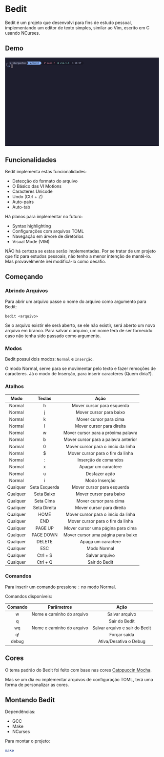 # Bedit

Bedit é um projeto que desenvolvi para fins de estudo pessoal, implementando um editor de texto simples, similar ao Vim, escrito em C usando NCurses.

## Demo

![Bedit Demo](img/bedit.gif)

## Funcionalidades

Bedit implementa estas funcionalidades:

- Detecção do formato do arquivo
- O Básico das VI Motions
- Caracteres Unicode
- Undo (Ctrl + Z)
- Auto-pairs
- Auto-tab

Há planos para implementar no futuro:

- Syntax highlighting
- Configurações com arquivos TOML
- Navegação em árvore de diretórios
- Visual Mode (VIM)

NÃO há certeza se estas serão implementadas. Por se tratar de um projeto que fiz para estudos pessoais,
não tenho a menor intenção de mantê-lo. Mas provavelmente irei modificá-lo como desafio.

## Começando

### Abrindo Arquivos

Para abrir um arquivo passe o nome do arquivo como argumento para Bedit:

```text
bedit <arquivo>
```

Se o arquivo existir ele será aberto, se ele não existir, será aberto um novo arquivo em branco.
Para salvar o arquivo, um nome terá de ser fornecido caso não tenha sido passado como argumento.

### Modos

Bedit possui dois modos: `Normal` e `Inserção`.

O modo Normal, serve para se movimentar pelo texto e fazer remoções de caracteres. Já o modo de Inserção,
para inserir caracteres (Quem diria?).

### Atalhos

| Modo     | Teclas        | Ação                                        |
| :------: | :-----------: | :-----------------------------------------: |
| Normal   | h             | Mover cursor para esquerda                  |
| Normal   | j             | Mover cursor para baixo                     |
| Normal   | k             | Mover cursor para cima                      |
| Normal   | l             | Mover cursor para direita                   |
| Normal   | w             | Mover cursor para a próxima palavra         |
| Normal   | b             | Mover cursor para a palavra anterior        |
| Normal   | 0             | Mover cursor para o início da linha         |
| Normal   | $             | Mover cursor para o fim da linha            |
| Normal   | :             | Inserção de comandos                        |
| Normal   | x             | Apagar um caractere                         |
| Normal   | u             | Desfazer ação                               |
| Normal   | i             | Modo Inserção                               |
| Qualquer | Seta Esquerda | Mover cursor para esquerda                  |
| Qualquer | Seta Baixo    | Mover cursor para baixo                     |
| Qualquer | Seta Cima     | Mover cursor para cima                      |
| Qualquer | Seta Direita  | Mover cursor para direita                   |
| Qualquer | HOME          | Mover cursor para o início da linha         |
| Qualquer | END           | Mover cursor para o fim da linha            |
| Qualquer | PAGE UP       | Mover cursor uma página para cima           |
| Qualquer | PAGE DOWN     | Mover cursor uma página para baixo          |
| Qualquer | DELETE        | Apaga um caractere                          |
| Qualquer | ESC           | Modo Normal                                 |
| Qualquer | Ctrl + S      | Salvar arquivo                              |
| Qualquer | Ctrl + Q      | Sair do Bedit                               |

### Comandos

Para inserir um comando pressione `:` no modo Normal.

Comandos disponíveis:

| Comando | Parâmetros                     | Ação                            |
| :-----: | :----------------------------: | :-----------------------------: |
| w       | Nome e caminho do arquivo      | Salvar arquivo                  |  
| q       |                                | Sair do Bedit                   |
| wq      | Nome e caminho do arquivo      | Salvar arquivo e sair do Bedit  |
| q!      |                                | Forçar saída                    |
| debug   |                                | Ativa/Desativa o Debug          |

## Cores

O tema padrão do Bedit foi feito com base nas cores [Catppuccin Mocha](https://catppuccin.com/).

Mas se um dia eu implementar arquivos de configuração TOML, terá uma forma de personalizar as cores.

## Montando Bedit

Dependências:

- GCC
- Make
- NCurses

Para montar o projeto:

```bash
make
```

